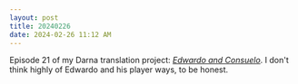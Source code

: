 ```yaml
---
layout: post
title: 20240226
date: 2024-02-26 11:12 AM
---
```

Episode 21 of my Darna translation project: [*Edwardo and Consuelo*](https://multoghost.wordpress.com/2024/02/26/1950s-darna-edwardo-and-consuelo/). I don't think highly of Edwardo and his player ways, to be honest.
